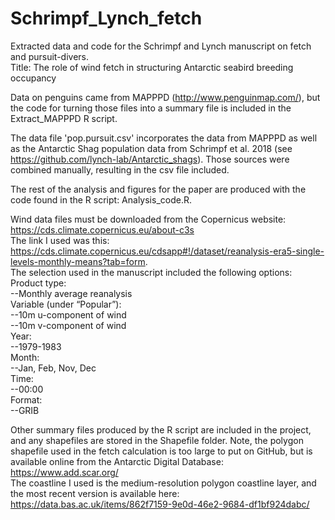 # Schrimpf_Lynch_fetch
Extracted data and code for the Schrimpf and Lynch manuscript on fetch and pursuit-divers.  
Title: The role of wind fetch in structuring Antarctic seabird breeding occupancy   

Data on penguins came from MAPPPD (http://www.penguinmap.com/), but the code for turning those files into a summary file is included in the Extract_MAPPPD R script.

The data file 'pop.pursuit.csv' incorporates the data from MAPPPD as well as the Antarctic Shag population data from Schrimpf et al. 2018 (see https://github.com/lynch-lab/Antarctic_shags). Those sources were combined manually, resulting in the csv file included.

The rest of the analysis and figures for the paper are produced with the code found in the R script: Analysis_code.R.

Wind data files must be downloaded from the Copernicus website: https://cds.climate.copernicus.eu/about-c3s  
The link I used was this: https://cds.climate.copernicus.eu/cdsapp#!/dataset/reanalysis-era5-single-levels-monthly-means?tab=form.  
The selection used in the manuscript included the following options:  
Product type:  
--Monthly average reanalysis  
Variable (under “Popular”):  
--10m u-component of wind  
--10m v-component of wind  
Year:  
--1979-1983  
Month:  
--Jan, Feb, Nov, Dec  
Time:  
--00:00  
Format:  
--GRIB  

Other summary files produced by the R script are included in the project, and any shapefiles are stored in the Shapefile folder. Note, the polygon shapefile used in the fetch calculation is too large to put on GitHub, but is available online from the Antarctic Digital Database:  
https://www.add.scar.org/  
The coastline I used is the medium-resolution polygon coastline layer, and the most recent version is available here:  
https://data.bas.ac.uk/items/862f7159-9e0d-46e2-9684-df1bf924dabc/  

